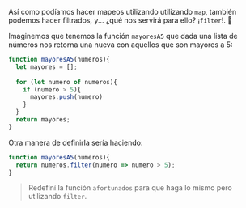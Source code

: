 Así como podíamos hacer mapeos utilizando utilizando `map`, también podemos hacer filtrados, y... ¿qué nos servirá para ello? ¡`filter`!. :open_hands:

Imaginemos que tenemos la función `mayoresA5` que dada una lista de números nos retorna una nueva con aquellos que son mayores a 5:

``` javascript
function mayoresA5(numeros){
  let mayores = [];
  
  for (let numero of numeros){
    if (numero > 5){
      mayores.push(numero)
    }
  }
  return mayores;
}
```

Otra manera de definirla sería haciendo:

``` javascript
function mayoresA5(numeros){
  return numeros.filter(numero => numero > 5);
}
```

> Redefiní la función `afortunados` para que haga lo mismo pero utilizando `filter`.